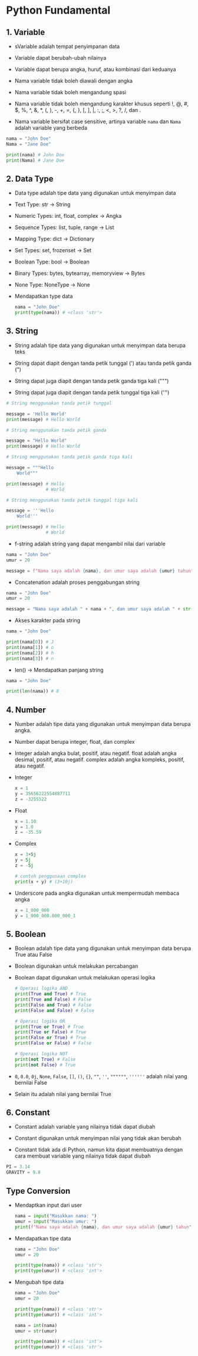 # Python Fundamental

## 1. Variable

- sVariable adalah tempat penyimpanan data

- Variable dapat berubah-ubah nilainya

- Variable dapat berupa angka, huruf, atau kombinasi dari keduanya

- Nama variable tidak boleh diawali dengan angka

- Nama variable tidak boleh mengandung spasi

- Nama variable tidak boleh mengandung karakter khusus seperti !, @, #, $, %, ^, &, \*, (, ), -, +, =, {, }, [, ], |, :, ;, <, >, ?, /, dan .

- Nama variable bersifat case sensitive, artinya variable `nama` dan `Nama` adalah variable yang berbeda

```python
nama = "John Doe"
Nama = "Jane Doe"

print(nama) # John Doe
print(Nama) # Jane Doe
```

## 2. Data Type

- Data type adalah tipe data yang digunakan untuk menyimpan data

- Text Type: str -> String
- Numeric Types: int, float, complex -> Angka
- Sequence Types: list, tuple, range -> List
- Mapping Type: dict -> Dictionary
- Set Types: set, frozenset -> Set
- Boolean Type: bool -> Boolean
- Binary Types: bytes, bytearray, memoryview -> Bytes
- None Type: NoneType -> None

- Mendapatkan type data

  ```python
  nama = "John Doe"
  print(type(nama)) # <class 'str'>
  ```

## 3. String

- String adalah tipe data yang digunakan untuk menyimpan data berupa teks

- String dapat diapit dengan tanda petik tunggal (') atau tanda petik ganda (")

- String dapat juga diapit dengan tanda petik ganda tiga kali (""")

- String dapat juga diapit dengan tanda petik tunggal tiga kali (''')

```python
# String menggunakan tanda petik tunggal

message = 'Hello World'
print(message) # Hello World

# String menggunakan tanda petik ganda

message = "Hello World"
print(message) # Hello World

# String menggunakan tanda petik ganda tiga kali

message = """Hello
    World"""

print(message) # Hello
               # World

# String menggunakan tanda petik tunggal tiga kali

message = '''Hello
    World'''

print(message) # Hello
               # World
```

- f-string adalah string yang dapat mengambil nilai dari variable

```python
nama = "John Doe"
umur = 20

message = f"Nama saya adalah {nama}, dan umur saya adalah {umur} tahun"
```

- Concatenation adalah proses penggabungan string

```python
nama = "John Doe"
umur = 20

message = "Nama saya adalah " + nama + ", dan umur saya adalah " + str(umur) + " tahun"
```

- Akses karakter pada string

```python
nama = "John Doe"

print(nama[0]) # J
print(nama[1]) # o
print(nama[2]) # h
print(nama[3]) # n
```

- len() -> Mendapatkan panjang string

```python
nama = "John Doe"

print(len(nama)) # 8
```

## 4. Number

- Number adalah tipe data yang digunakan untuk menyimpan data berupa angka.

- Number dapat berupa integer, float, dan complex

- Integer adalah angka bulat, positif, atau negatif. float adalah angka desimal, positif, atau negatif. complex adalah angka kompleks, positif, atau negatif.

- Integer

  ```python
  x = 1
  y = 35656222554887711
  z = -3255522
  ```

- Float

  ```python
  x = 1.10
  y = 1.0
  z = -35.59
  ```

- Complex

  ```python
  x = 3+5j
  y = 5j
  z = -5j

  # contoh penggunaan complex
  print(x + y) # (3+10j)
  ```

- Underscore pada angka digunakan untuk mempermudah membaca angka

  ```python
  x = 1_000_000
  y = 1_000_000.000_000_1
  ```

## 5. Boolean

- Boolean adalah tipe data yang digunakan untuk menyimpan data berupa True atau False

- Boolean digunakan untuk melakukan percabangan

- Boolean dapat digunakan untuk melakukan operasi logika

  ```python
  # Operasi logika AND
  print(True and True) # True
  print(True and False) # False
  print(False and True) # False
  print(False and False) # False

  # Operasi logika OR
  print(True or True) # True
  print(True or False) # True
  print(False or True) # True
  print(False or False) # False

  # Operasi logika NOT
  print(not True) # False
  print(not False) # True
  ```

- `0`, `0.0`, `0j`, `None`, `False`, `[]`, `()`, `{}`, `""`, `''`, `""""""`, `''''''` adalah nilai yang bernilai False

- Selain itu adalah nilai yang bernilai True

## 6. Constant

- Constant adalah variable yang nilainya tidak dapat diubah

- Constant digunakan untuk menyimpan nilai yang tidak akan berubah

- Constant tidak ada di Python, namun kita dapat membuatnya dengan cara membuat variable yang nilainya tidak dapat diubah

```python
PI = 3.14
GRAVITY = 9.8
```

## Type Conversion

- Mendaptkan input dari user

  ```python
  nama = input("Masukkan nama: ")
  umur = input("Masukkan umur: ")
  print(f"Nama saya adalah {nama}, dan umur saya adalah {umur} tahun")
  ```

- Mendapatkan tipe data

  ```python
  nama = "John Doe"
  umur = 20

  print(type(nama)) # <class 'str'>
  print(type(umur)) # <class 'int'>
  ```

- Mengubah tipe data

  ```python
  nama = "John Doe"
  umur = 20

  print(type(nama)) # <class 'str'>
  print(type(umur)) # <class 'int'>

  nama = int(nama)
  umur = str(umur)

  print(type(nama)) # <class 'int'>
  print(type(umur)) # <class 'str'>
  ```
